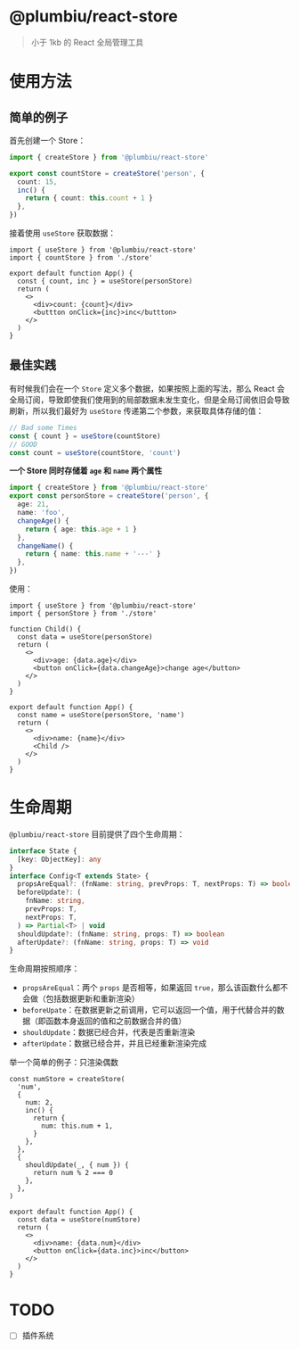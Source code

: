 # @plumbiu/react-store

> 小于 1kb 的 React 全局管理工具

# 使用方法

## 简单的例子

首先创建一个 Store：

```ts
import { createStore } from '@plumbiu/react-store'

export const countStore = createStore('person', {
  count: 15,
  inc() {
    return { count: this.count + 1 }
  },
})
```

接着使用 `useStore` 获取数据：

```tsx
import { useStore } from '@plumbiu/react-store'
import { countStore } from './store'

export default function App() {
  const { count, inc } = useStore(personStore)
  return (
    <>
      <div>count: {count}</div>
      <buttton onClick={inc}>inc</buttton>
    </>
  )
}
```

## 最佳实践

有时候我们会在一个 `Store` 定义多个数据，如果按照上面的写法，那么 React 会全局订阅，导致即使我们使用到的局部数据未发生变化，但是全局订阅依旧会导致刷新，所以我们最好为 `useStore` 传递第二个参数，来获取具体存储的值：

```js
// Bad some Times
const { count } = useStore(countStore)
// GOOD
const count = useStore(countStore, 'count')
```

**一个 Store 同时存储着 `age` 和 `name` 两个属性**

```ts
import { createStore } from '@plumbiu/react-store'
export const personStore = createStore('person', {
  age: 21,
  name: 'foo',
  changeAge() {
    return { age: this.age + 1 }
  },
  changeName() {
    return { name: this.name + '---' }
  },
})
```

使用：

```tsx
import { useStore } from '@plumbiu/react-store'
import { personStore } from './store'

function Child() {
  const data = useStore(personStore)
  return (
    <>
      <div>age: {data.age}</div>
      <button onClick={data.changeAge}>change age</button>
    </>
  )
}

export default function App() {
  const name = useStore(personStore, 'name')
  return (
    <>
      <div>name: {name}</div>
      <Child />
    </>
  )
}
```

# 生命周期

`@plumbiu/react-store` 目前提供了四个生命周期：

```ts
interface State {
  [key: ObjectKey]: any
}
interface Config<T extends State> {
  propsAreEqual?: (fnName: string, prevProps: T, nextProps: T) => boolean
  beforeUpdate?: (
    fnName: string,
    prevProps: T,
    nextProps: T,
  ) => Partial<T> | void
  shouldUpdate?: (fnName: string, props: T) => boolean
  afterUpdate?: (fnName: string, props: T) => void
}
```

生命周期按照顺序：

- `propsAreEqual`：两个 `props` 是否相等，如果返回 `true`，那么该函数什么都不会做（包括数据更新和重新渲染）
- `beforeUpate`：在数据更新之前调用，它可以返回一个值，用于代替合并的数据（即函数本身返回的值和之前数据合并的值）
- `shouldUpdate`：数据已经合并，代表是否重新渲染
- `afterUpdate`：数据已经合并，并且已经重新渲染完成

举一个简单的例子：只渲染偶数

```tsx
const numStore = createStore(
  'num',
  {
    num: 2,
    inc() {
      return {
        num: this.num + 1,
      }
    },
  },
  {
    shouldUpdate(_, { num }) {
      return num % 2 === 0
    },
  },
)

export default function App() {
  const data = useStore(numStore)
  return (
    <>
      <div>name: {data.num}</div>
      <button onClick={data.inc}>inc</button>
    </>
  )
}
```

# TODO

- [ ] 插件系统
